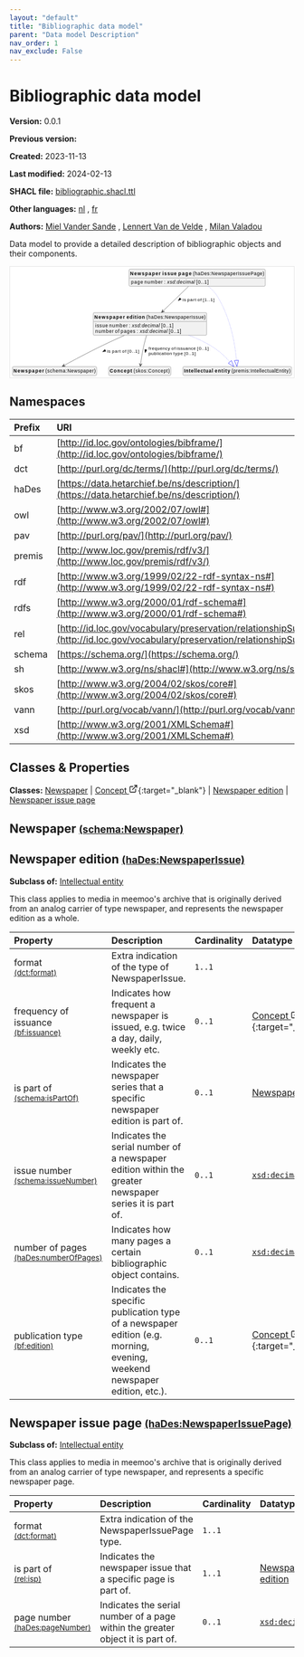 ```yaml
---
layout: "default"
title: "Bibliographic data model"
parent: "Data model Description"
nav_order: 1
nav_exclude: False
---
```

<svg xmlns="http://www.w3.org/2000/svg" style="display: none;"><symbol id="svg-external-link" width="24" height="24" viewBox="0 0 24 24" fill="none" stroke="currentColor" stroke-width="2" stroke-linecap="round" stroke-linejoin="round" class="feather feather-external-link"><title id="svg-external-link-title">(external link)</title><path d="M18 13v6a2 2 0 0 1-2 2H5a2 2 0 0 1-2-2V8a2 2 0 0 1 2-2h6"></path><polyline points="15 3 21 3 21 9"></polyline><line x1="10" y1="14" x2="21" y2="3"></line> </symbol></svg>

Bibliographic data model
====================

**Version:** 0.0.1

**Previous version:** 

**Created:** 2023-11-13

**Last modified:** 2024-02-13

**SHACL file:** [bibliographic.shacl.ttl](bibliographic.shacl.ttl)

**Other languages:**
[nl](../nl)
, [fr](../fr)

**Authors:**
[Miel Vander Sande](mailto:miel.vandersande@meemoo.be)
, [Lennert Van de Velde](mailto:lennert.vandevelde@meemoo.be)
, [Milan Valadou](mailto:milan.valadou@meemoo.be)


Data model to provide a detailed description of bibliographic objects and their components.

<div class="wrap">
  <div class="zoom">
  <svg xmlns="http://www.w3.org/2000/svg" xmlns:xlink="http://www.w3.org/1999/xlink" contentStyleType="text/css" preserveAspectRatio="none" version="1.1" viewBox="0 0 836 326" zoomAndPan="magnify"><defs/><g><a href="#schema%3ANewspaper" target="_top" title="#schema%3ANewspaper" xlink:actuate="onRequest" xlink:href="#schema%3ANewspaper" xlink:show="new" xlink:title="#schema%3ANewspaper" xlink:type="simple"><g id="elem_schema_Newspaper"><rect codeLine="15" fill="#F1F1F1" height="26.2969" id="schema_Newspaper" rx="3.5" ry="3.5" style="stroke:#181818;stroke-width:0.5;" width="248" x="7" y="294"/><text fill="#000000" font-family="sans-serif" font-size="14" font-weight="bold" lengthAdjust="spacing" textLength="90" x="10" y="311.9951">Newspaper</text><text fill="#000000" font-family="sans-serif" font-size="14" lengthAdjust="spacing" textLength="4" x="100" y="311.9951"> </text><text fill="#000000" font-family="sans-serif" font-size="14" lengthAdjust="spacing" textLength="148" x="104" y="311.9951">(schema:Newspaper)</text></g></a><a href="../../terms/en#skos%3AConcept" target="_top" title="../../terms/en#skos%3AConcept" xlink:actuate="onRequest" xlink:href="../../terms/en#skos%3AConcept" xlink:show="new" xlink:title="../../terms/en#skos%3AConcept" xlink:type="simple"><g id="elem_skos_Concept"><rect codeLine="16" fill="#F1F1F1" height="26.2969" id="skos_Concept" rx="3.5" ry="3.5" style="stroke:#181818;stroke-width:0.5;" width="183" x="290.5" y="294"/><text fill="#000000" font-family="sans-serif" font-size="14" font-weight="bold" lengthAdjust="spacing" textLength="66" x="293.5" y="311.9951">Concept</text><text fill="#000000" font-family="sans-serif" font-size="14" lengthAdjust="spacing" textLength="4" x="359.5" y="311.9951"> </text><text fill="#000000" font-family="sans-serif" font-size="14" lengthAdjust="spacing" textLength="107" x="363.5" y="311.9951">(skos:Concept)</text></g></a><a href="#haDes%3ANewspaperIssue" target="_top" title="#haDes%3ANewspaperIssue" xlink:actuate="onRequest" xlink:href="#haDes%3ANewspaperIssue" xlink:show="new" xlink:title="#haDes%3ANewspaperIssue" xlink:type="simple"><g id="elem_haDes_NewspaperIssue"><rect codeLine="17" fill="#F1F1F1" height="66.8906" id="haDes_NewspaperIssue" rx="3.5" ry="3.5" style="stroke:#181818;stroke-width:0.5;" width="334" x="245" y="135"/><text fill="#000000" font-family="sans-serif" font-size="14" font-weight="bold" lengthAdjust="spacing" textLength="90" x="248" y="152.9951">Newspaper</text><text fill="#000000" font-family="sans-serif" font-size="14" font-weight="bold" lengthAdjust="spacing" textLength="5" x="338" y="152.9951"> </text><text fill="#000000" font-family="sans-serif" font-size="14" font-weight="bold" lengthAdjust="spacing" textLength="54" x="343" y="152.9951">edition</text><text fill="#000000" font-family="sans-serif" font-size="14" lengthAdjust="spacing" textLength="4" x="397" y="152.9951"> </text><text fill="#000000" font-family="sans-serif" font-size="14" lengthAdjust="spacing" textLength="175" x="401" y="152.9951">(haDes:NewspaperIssue)</text><line style="stroke:#181818;stroke-width:0.5;" x1="246" x2="578" y1="161.2969" y2="161.2969"/><text fill="#000000" font-family="sans-serif" font-size="14" lengthAdjust="spacing" textLength="37" x="251" y="178.292">issue</text><text fill="#000000" font-family="sans-serif" font-size="14" lengthAdjust="spacing" textLength="4" x="288" y="178.292"> </text><text fill="#000000" font-family="sans-serif" font-size="14" lengthAdjust="spacing" textLength="54" x="292" y="178.292">number</text><text fill="#000000" font-family="sans-serif" font-size="14" lengthAdjust="spacing" textLength="4" x="346" y="178.292"> </text><text fill="#000000" font-family="sans-serif" font-size="14" lengthAdjust="spacing" textLength="5" x="350" y="178.292">:</text><text fill="#000000" font-family="sans-serif" font-size="14" lengthAdjust="spacing" textLength="4" x="355" y="178.292"> </text><text fill="#000000" font-family="sans-serif" font-size="14" font-style="italic" lengthAdjust="spacing" textLength="82" x="359" y="178.292">xsd:decimal</text><text fill="#000000" font-family="sans-serif" font-size="14" lengthAdjust="spacing" textLength="4" x="441" y="178.292"> </text><text fill="#000000" font-family="sans-serif" font-size="14" lengthAdjust="spacing" textLength="36" x="445" y="178.292">[0..1]</text><text fill="#000000" font-family="sans-serif" font-size="14" lengthAdjust="spacing" textLength="54" x="251" y="194.5889">number</text><text fill="#000000" font-family="sans-serif" font-size="14" lengthAdjust="spacing" textLength="4" x="305" y="194.5889"> </text><text fill="#000000" font-family="sans-serif" font-size="14" lengthAdjust="spacing" textLength="13" x="309" y="194.5889">of</text><text fill="#000000" font-family="sans-serif" font-size="14" lengthAdjust="spacing" textLength="4" x="322" y="194.5889"> </text><text fill="#000000" font-family="sans-serif" font-size="14" lengthAdjust="spacing" textLength="43" x="326" y="194.5889">pages</text><text fill="#000000" font-family="sans-serif" font-size="14" lengthAdjust="spacing" textLength="4" x="369" y="194.5889"> </text><text fill="#000000" font-family="sans-serif" font-size="14" lengthAdjust="spacing" textLength="5" x="373" y="194.5889">:</text><text fill="#000000" font-family="sans-serif" font-size="14" lengthAdjust="spacing" textLength="4" x="378" y="194.5889"> </text><text fill="#000000" font-family="sans-serif" font-size="14" font-style="italic" lengthAdjust="spacing" textLength="82" x="382" y="194.5889">xsd:decimal</text><text fill="#000000" font-family="sans-serif" font-size="14" lengthAdjust="spacing" textLength="4" x="464" y="194.5889"> </text><text fill="#000000" font-family="sans-serif" font-size="14" lengthAdjust="spacing" textLength="36" x="468" y="194.5889">[0..1]</text></g></a><a href="#premis%3AIntellectualEntity" target="_top" title="#premis%3AIntellectualEntity" xlink:actuate="onRequest" xlink:href="#premis%3AIntellectualEntity" xlink:show="new" xlink:title="#premis%3AIntellectualEntity" xlink:type="simple"><g id="elem_premis_IntellectualEntity"><rect codeLine="20" fill="#F1F1F1" height="26.2969" id="premis_IntellectualEntity" rx="3.5" ry="3.5" style="stroke:#181818;stroke-width:0.5;" width="320" x="509" y="294"/><text fill="#000000" font-family="sans-serif" font-size="14" font-weight="bold" lengthAdjust="spacing" textLength="86" x="512" y="311.9951">Intellectual</text><text fill="#000000" font-family="sans-serif" font-size="14" font-weight="bold" lengthAdjust="spacing" textLength="5" x="598" y="311.9951"> </text><text fill="#000000" font-family="sans-serif" font-size="14" font-weight="bold" lengthAdjust="spacing" textLength="45" x="603" y="311.9951">entity</text><text fill="#000000" font-family="sans-serif" font-size="14" lengthAdjust="spacing" textLength="4" x="648" y="311.9951"> </text><text fill="#000000" font-family="sans-serif" font-size="14" lengthAdjust="spacing" textLength="174" x="652" y="311.9951">(premis:IntellectualEntity)</text></g></a><a href="#haDes%3ANewspaperIssuePage" target="_top" title="#haDes%3ANewspaperIssuePage" xlink:actuate="onRequest" xlink:href="#haDes%3ANewspaperIssuePage" xlink:show="new" xlink:title="#haDes%3ANewspaperIssuePage" xlink:type="simple"><g id="elem_haDes_NewspaperIssuePage"><rect codeLine="19" fill="#F1F1F1" height="50.5938" id="haDes_NewspaperIssuePage" rx="3.5" ry="3.5" style="stroke:#181818;stroke-width:0.5;" width="401" x="350.5" y="7"/><text fill="#000000" font-family="sans-serif" font-size="14" font-weight="bold" lengthAdjust="spacing" textLength="90" x="353.5" y="24.9951">Newspaper</text><text fill="#000000" font-family="sans-serif" font-size="14" font-weight="bold" lengthAdjust="spacing" textLength="5" x="443.5" y="24.9951"> </text><text fill="#000000" font-family="sans-serif" font-size="14" font-weight="bold" lengthAdjust="spacing" textLength="42" x="448.5" y="24.9951">issue</text><text fill="#000000" font-family="sans-serif" font-size="14" font-weight="bold" lengthAdjust="spacing" textLength="5" x="490.5" y="24.9951"> </text><text fill="#000000" font-family="sans-serif" font-size="14" font-weight="bold" lengthAdjust="spacing" textLength="39" x="495.5" y="24.9951">page</text><text fill="#000000" font-family="sans-serif" font-size="14" lengthAdjust="spacing" textLength="4" x="534.5" y="24.9951"> </text><text fill="#000000" font-family="sans-serif" font-size="14" lengthAdjust="spacing" textLength="210" x="538.5" y="24.9951">(haDes:NewspaperIssuePage)</text><line style="stroke:#181818;stroke-width:0.5;" x1="351.5" x2="750.5" y1="33.2969" y2="33.2969"/><text fill="#000000" font-family="sans-serif" font-size="14" lengthAdjust="spacing" textLength="35" x="356.5" y="50.292">page</text><text fill="#000000" font-family="sans-serif" font-size="14" lengthAdjust="spacing" textLength="4" x="391.5" y="50.292"> </text><text fill="#000000" font-family="sans-serif" font-size="14" lengthAdjust="spacing" textLength="54" x="395.5" y="50.292">number</text><text fill="#000000" font-family="sans-serif" font-size="14" lengthAdjust="spacing" textLength="4" x="449.5" y="50.292"> </text><text fill="#000000" font-family="sans-serif" font-size="14" lengthAdjust="spacing" textLength="5" x="453.5" y="50.292">:</text><text fill="#000000" font-family="sans-serif" font-size="14" lengthAdjust="spacing" textLength="4" x="458.5" y="50.292"> </text><text fill="#000000" font-family="sans-serif" font-size="14" font-style="italic" lengthAdjust="spacing" textLength="82" x="462.5" y="50.292">xsd:decimal</text><text fill="#000000" font-family="sans-serif" font-size="14" lengthAdjust="spacing" textLength="4" x="544.5" y="50.292"> </text><text fill="#000000" font-family="sans-serif" font-size="14" lengthAdjust="spacing" textLength="36" x="548.5" y="50.292">[0..1]</text></g></a><g id="link_haDes_NewspaperIssue_premis_IntellectualEntity"><path codeLine="26" d="M527.25,202.07 C548.84,210.34 570.68,220.28 590,232 C618.28,249.15 633.2479,264.0745 647.1979,280.2345 " fill="none" id="haDes_NewspaperIssue-to-premis_IntellectualEntity" style="stroke:#0000FF;stroke-width:1.0;stroke-dasharray:1.0,3.0;"/><polygon fill="none" points="658.96,293.86,651.7397,276.3138,642.6561,284.1552,658.96,293.86" style="stroke:#0000FF;stroke-width:1.0;"/></g><g id="link_haDes_NewspaperIssue_schema_Newspaper"><path codeLine="30" d="M336.76,202.04 C315.68,211.44 292.84,221.89 272,232 C229.47,252.63 186.1077,275.8476 158.5077,290.8976 " fill="none" id="haDes_NewspaperIssue-to-schema_Newspaper" style="stroke:#454645;stroke-width:1.0;"/><polygon fill="#454645" points="153.24,293.77,163.0566,292.9732,157.6298,291.3763,159.2266,285.9495,153.24,293.77" style="stroke:#454645;stroke-width:1.0;"/><polygon fill="#000000" points="272.5252,250.2971,281.9314,248.892,279.3091,243.6315,272.5252,250.2971" style="stroke:#000000;stroke-width:1.0;"/><text fill="#000000" font-family="sans-serif" font-size="13" lengthAdjust="spacing" textLength="10" x="286" y="252.5669">is</text><text fill="#000000" font-family="sans-serif" font-size="13" lengthAdjust="spacing" textLength="4" x="296" y="252.5669"> </text><text fill="#000000" font-family="sans-serif" font-size="13" lengthAdjust="spacing" textLength="26" x="300" y="252.5669">part</text><text fill="#000000" font-family="sans-serif" font-size="13" lengthAdjust="spacing" textLength="4" x="326" y="252.5669"> </text><text fill="#000000" font-family="sans-serif" font-size="13" lengthAdjust="spacing" textLength="12" x="330" y="252.5669">of</text><text fill="#000000" font-family="sans-serif" font-size="13" lengthAdjust="spacing" textLength="4" x="342" y="252.5669"> </text><text fill="#000000" font-family="sans-serif" font-size="13" lengthAdjust="spacing" textLength="34" x="346" y="252.5669">[0..1]</text></g><g id="link_haDes_NewspaperIssue_skos_Concept"><path codeLine="31" d="M401.82,202.07 C399.04,211.65 396.2,222.19 394,232 C389.16,253.59 386.2474,273.1919 384.2974,287.9219 " fill="none" id="haDes_NewspaperIssue-to-skos_Concept" style="stroke:#454645;stroke-width:1.0;"/><polygon fill="#454645" points="383.51,293.87,388.6565,285.4728,384.1662,288.9132,380.7257,284.4229,383.51,293.87" style="stroke:#454645;stroke-width:1.0;"/><polygon fill="#000000" points="398.0001,253.0318,402.6885,244.7572,396.9294,243.5817,398.0001,253.0318" style="stroke:#000000;stroke-width:1.0;"/><text fill="#000000" font-family="sans-serif" font-size="13" lengthAdjust="spacing" textLength="63" x="408" y="245.0669">frequency</text><text fill="#000000" font-family="sans-serif" font-size="13" lengthAdjust="spacing" textLength="4" x="471" y="245.0669"> </text><text fill="#000000" font-family="sans-serif" font-size="13" lengthAdjust="spacing" textLength="12" x="475" y="245.0669">of</text><text fill="#000000" font-family="sans-serif" font-size="13" lengthAdjust="spacing" textLength="4" x="487" y="245.0669"> </text><text fill="#000000" font-family="sans-serif" font-size="13" lengthAdjust="spacing" textLength="56" x="491" y="245.0669">issuance</text><text fill="#000000" font-family="sans-serif" font-size="13" lengthAdjust="spacing" textLength="4" x="547" y="245.0669"> </text><text fill="#000000" font-family="sans-serif" font-size="13" lengthAdjust="spacing" textLength="34" x="551" y="245.0669">[0..1]</text><text fill="#000000" font-family="sans-serif" font-size="13" lengthAdjust="spacing" textLength="69" x="408" y="260.1997">publication</text><text fill="#000000" font-family="sans-serif" font-size="13" lengthAdjust="spacing" textLength="4" x="477" y="260.1997"> </text><text fill="#000000" font-family="sans-serif" font-size="13" lengthAdjust="spacing" textLength="28" x="481" y="260.1997">type</text><text fill="#000000" font-family="sans-serif" font-size="13" lengthAdjust="spacing" textLength="4" x="509" y="260.1997"> </text><text fill="#000000" font-family="sans-serif" font-size="13" lengthAdjust="spacing" textLength="34" x="513" y="260.1997">[0..1]</text></g><g id="link_haDes_NewspaperIssuePage_premis_IntellectualEntity"><path codeLine="34" d="M584.72,58.05 C594.42,66.57 604.2,76.82 611,88 C653.55,157.92 663.7929,241.0415 666.6729,275.7815 " fill="none" id="haDes_NewspaperIssuePage-to-premis_IntellectualEntity" style="stroke:#0000FF;stroke-width:1.0;stroke-dasharray:1.0,3.0;"/><polygon fill="none" points="668.16,293.72,672.6524,275.2858,660.6934,276.2772,668.16,293.72" style="stroke:#0000FF;stroke-width:1.0;"/></g><g id="link_haDes_NewspaperIssuePage_haDes_NewspaperIssue"><path codeLine="37" d="M525.51,58.08 C503.09,79.69 474.6201,107.1363 450.0401,130.8263 " fill="none" id="haDes_NewspaperIssuePage-to-haDes_NewspaperIssue" style="stroke:#454645;stroke-width:1.0;"/><polygon fill="#454645" points="445.72,134.99,454.976,131.6245,449.3201,131.5202,449.4244,125.8644,445.72,134.99" style="stroke:#454645;stroke-width:1.0;"/><polygon fill="#000000" points="495.4001,100.0364,503.952,95.8751,499.8728,91.6432,495.4001,100.0364" style="stroke:#000000;stroke-width:1.0;"/><text fill="#000000" font-family="sans-serif" font-size="13" lengthAdjust="spacing" textLength="10" x="508" y="101.0669">is</text><text fill="#000000" font-family="sans-serif" font-size="13" lengthAdjust="spacing" textLength="4" x="518" y="101.0669"> </text><text fill="#000000" font-family="sans-serif" font-size="13" lengthAdjust="spacing" textLength="26" x="522" y="101.0669">part</text><text fill="#000000" font-family="sans-serif" font-size="13" lengthAdjust="spacing" textLength="4" x="548" y="101.0669"> </text><text fill="#000000" font-family="sans-serif" font-size="13" lengthAdjust="spacing" textLength="12" x="552" y="101.0669">of</text><text fill="#000000" font-family="sans-serif" font-size="13" lengthAdjust="spacing" textLength="4" x="564" y="101.0669"> </text><text fill="#000000" font-family="sans-serif" font-size="13" lengthAdjust="spacing" textLength="34" x="568" y="101.0669">[1..1]</text></g></g></svg>
  </div>
</div>

## Namespaces

| Prefix | URI      |
| :----- | :------- |
| bf     | [http://id.loc.gov/ontologies/bibframe/](http://id.loc.gov/ontologies/bibframe/) |
| dct     | [http://purl.org/dc/terms/](http://purl.org/dc/terms/) |
| haDes     | [https://data.hetarchief.be/ns/description/](https://data.hetarchief.be/ns/description/) |
| owl     | [http://www.w3.org/2002/07/owl#](http://www.w3.org/2002/07/owl#) |
| pav     | [http://purl.org/pav/](http://purl.org/pav/) |
| premis     | [http://www.loc.gov/premis/rdf/v3/](http://www.loc.gov/premis/rdf/v3/) |
| rdf     | [http://www.w3.org/1999/02/22-rdf-syntax-ns#](http://www.w3.org/1999/02/22-rdf-syntax-ns#) |
| rdfs     | [http://www.w3.org/2000/01/rdf-schema#](http://www.w3.org/2000/01/rdf-schema#) |
| rel     | [http://id.loc.gov/vocabulary/preservation/relationshipSubType/](http://id.loc.gov/vocabulary/preservation/relationshipSubType/) |
| schema     | [https://schema.org/](https://schema.org/) |
| sh     | [http://www.w3.org/ns/shacl#](http://www.w3.org/ns/shacl#) |
| skos     | [http://www.w3.org/2004/02/skos/core#](http://www.w3.org/2004/02/skos/core#) |
| vann     | [http://purl.org/vocab/vann/](http://purl.org/vocab/vann/) |
| xsd     | [http://www.w3.org/2001/XMLSchema#](http://www.w3.org/2001/XMLSchema#) |

## Classes & Properties

**Classes:** 
 [Newspaper](#schema%3ANewspaper) |  [Concept <svg class="svg-external-link" viewBox="0 0 24 24" aria-labelledby="svg-external-link-title"><use xlink:href="#svg-external-link"></use></svg>](../../terms/en#skos%3AConcept){:target="_blank"} |  [Newspaper edition](#haDes%3ANewspaperIssue) |  [Newspaper issue page](#haDes%3ANewspaperIssuePage)
## <a id="schema%3ANewspaper"></a>Newspaper <small>[(schema:Newspaper)](https://schema.org/Newspaper)</small>





## <a id="haDes%3ANewspaperIssue"></a>Newspaper edition <small>[(haDes:NewspaperIssue)](https://data.hetarchief.be/ns/description/NewspaperIssue)</small>


**Subclass of:** 
[Intellectual entity](#premis%3AIntellectualEntity)

This class applies to media in meemoo's archive that is originally derived from an analog carrier of type newspaper, and represents the newspaper edition as a whole.

| Property | Description | Cardinality | Datatype |
| :------ | :---------- | :---------- | :------- |
| <a id='dct%3Aformat'></a>format <br> <small>[(dct:format)](http://purl.org/dc/terms/format)</small> | Extra indication of the type of NewspaperIssue. | `1..1` |   |
| <a id='bf%3Aissuance'></a>frequency of issuance <br> <small>[(bf:issuance)](http://id.loc.gov/ontologies/bibframe/issuance)</small> | Indicates how frequent a newspaper is issued, e.g. twice a day, daily, weekly etc. | `0..1` | [Concept <svg class="svg-external-link" viewBox="0 0 24 24" aria-labelledby="svg-external-link-title"><use xlink:href="#svg-external-link"></use></svg>](../../terms/en#skos%3AConcept){:target="_blank"}  |
| <a id='schema%3AisPartOf'></a>is part of <br> <small>[(schema:isPartOf)](https://schema.org/isPartOf)</small> | Indicates the newspaper series that a specific newspaper edition is part of. | `0..1` | [Newspaper](#schema%3ANewspaper)  |
| <a id='schema%3AissueNumber'></a>issue number <br> <small>[(schema:issueNumber)](https://schema.org/issueNumber)</small> | Indicates the serial number of a newspaper edition within the greater newspaper series it is part of. | `0..1` | [`xsd:decimal`](http://www.w3.org/2001/XMLSchema#decimal)  |
| <a id='haDes%3AnumberOfPages'></a>number of pages <br> <small>[(haDes:numberOfPages)](https://data.hetarchief.be/ns/description/numberOfPages)</small> | Indicates how many pages a certain bibliographic object contains. | `0..1` | [`xsd:decimal`](http://www.w3.org/2001/XMLSchema#decimal)  |
| <a id='bf%3Aedition'></a>publication type <br> <small>[(bf:edition)](http://id.loc.gov/ontologies/bibframe/edition)</small> | Indicates the specific publication type of a newspaper edition (e.g. morning, evening, weekend newspaper edition, etc.). | `0..1` | [Concept <svg class="svg-external-link" viewBox="0 0 24 24" aria-labelledby="svg-external-link-title"><use xlink:href="#svg-external-link"></use></svg>](../../terms/en#skos%3AConcept){:target="_blank"}  |



## <a id="haDes%3ANewspaperIssuePage"></a>Newspaper issue page <small>[(haDes:NewspaperIssuePage)](https://data.hetarchief.be/ns/description/NewspaperIssuePage)</small>


**Subclass of:** 
[Intellectual entity](#premis%3AIntellectualEntity)

This class applies to media in meemoo's archive that is originally derived from an analog carrier of type newspaper, and represents a specific newspaper page.

| Property | Description | Cardinality | Datatype |
| :------ | :---------- | :---------- | :------- |
| <a id='dct%3Aformat'></a>format <br> <small>[(dct:format)](http://purl.org/dc/terms/format)</small> | Extra indication of the NewspaperIssuePage type. | `1..1` |   |
| <a id='rel%3Aisp'></a>is part of <br> <small>[(rel:isp)](http://id.loc.gov/vocabulary/preservation/relationshipSubType/isp)</small> | Indicates the newspaper issue that a specific page is part of. | `1..1` | [Newspaper edition](#haDes%3ANewspaperIssue)  |
| <a id='haDes%3ApageNumber'></a>page number <br> <small>[(haDes:pageNumber)](https://data.hetarchief.be/ns/description/pageNumber)</small> | Indicates the serial number of a page within the greater object it is part of. | `0..1` | [`xsd:decimal`](http://www.w3.org/2001/XMLSchema#decimal)  |



[^1]: Unique language tags required
<style>
.zoom > svg {
    width: 100%;
    height: auto;
    background-color: #fff;
}

.zoom > svg text{
   -webkit-user-select: none;
   -moz-user-select: none;
   -ms-user-select: none;
   user-select: none;
}

.wrap {
  overflow: hidden;
  border: 1px solid #E6E6E6;
}

.zoom {
  position: relative;
}

.zoom:hover {
  transform: scale(2.0); cursor: grab;
}
.svg-external-link {
  width: 16px;
  height: 16px;
}
</style>
<script>
var svg = document.querySelector('svg[zoomAndPan="magnify"]');
var zoomDiv = document.querySelector('.zoom');
zoomDiv.addEventListener('mouseleave', onMouseOutZoomDiv);
if (window.PointerEvent) {
  svg.addEventListener('pointerdown', onPointerDown);
  svg.addEventListener('pointerup', onPointerUp);
  svg.addEventListener('pointerleave', onPointerUp); 
  svg.addEventListener('pointermove', onPointerMove); 
} else {

  svg.addEventListener('mousedown', onPointerDown); 
  svg.addEventListener('mouseup', onPointerUp); 
  svg.addEventListener('mouseleave', onPointerUp); 
  svg.addEventListener('mousemove', onPointerMove); 

  svg.addEventListener('touchstart', onPointerDown);
  svg.addEventListener('touchend', onPointerUp);
  svg.addEventListener('touchmove', onPointerMove); 
}

function getPointFromEvent (event) {
  var point = {x:0, y:0};
  if (event.targetTouches) {
    point.x = event.targetTouches[0].clientX;
    point.y = event.targetTouches[0].clientY;
  } else {
    point.x = event.clientX;
    point.y = event.clientY;
  }
  
  return point;
}

var isPointerDown = false;

var pointerOrigin = {
  x: 0,
  y: 0
};

function onPointerDown(event) {
  isPointerDown = true; 
  
  var pointerPosition = getPointFromEvent(event);
  pointerOrigin.x = pointerPosition.x;
  pointerOrigin.y = pointerPosition.y;
}

var originalViewBoxString = svg.getAttribute('viewBox');
var originalViewBoxList= svg.viewBox.baseVal;

var originalViewBox = {
    x: originalViewBoxList.x,
    y: originalViewBoxList.y,
    width: originalViewBoxList.width,
    height: originalViewBoxList.height
};

var viewBox = structuredClone(originalViewBox);
console.log(viewBox);
var newViewBox = {
  x: 0,
  y: 0
};

var ratio = viewBox.width / svg.getBoundingClientRect().width;
window.addEventListener('resize', function() {
  ratio = viewBox.width / svg.getBoundingClientRect().width;
});

function onPointerMove (event) {
  if (!isPointerDown) {
    return;
  }
  event.preventDefault();

  var pointerPosition = getPointFromEvent(event);

  newViewBox.x = viewBox.x - ((pointerPosition.x - pointerOrigin.x) * ratio);
  newViewBox.y = viewBox.y - ((pointerPosition.y - pointerOrigin.y) * ratio);

  var viewBoxString = `${newViewBox.x} ${newViewBox.y} ${viewBox.width} ${viewBox.height}`;
  svg.setAttribute('viewBox', viewBoxString);
}

function onPointerUp() {
  isPointerDown = false;

  viewBox.x = newViewBox.x;
  viewBox.y = newViewBox.y;
}
function onMouseOutZoomDiv(event) {

  var viewBoxString = structuredClone(originalViewBoxString);
  viewBox.x = 0;
  viewBox.y = 0;
  svg.setAttribute('viewBox', originalViewBoxString);
}

</script>
